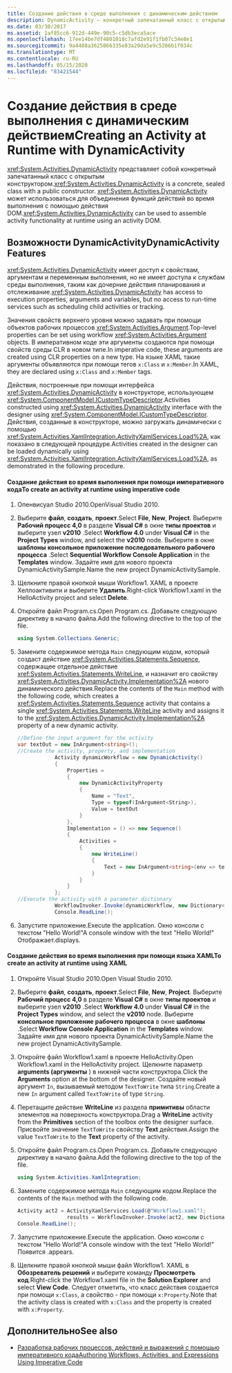 ```yaml
---
title: Создание действия в среде выполнения с динамическим действием
description: DynamicActivity — конкретный запечатанный класс с открытым конструктором. Используйте класс для сборки функциональности действий во время выполнения с помощью модели DOM действия.
ms.date: 03/30/2017
ms.assetid: 1af85cc6-912d-449e-90c5-c5db3eca5ace
ms.openlocfilehash: 17ee14be7df4801018c7afd2e91f1fb07c34e8e1
ms.sourcegitcommit: 9a4488a3625866335e83a20da5e9c5286b1f034c
ms.translationtype: MT
ms.contentlocale: ru-RU
ms.lasthandoff: 05/15/2020
ms.locfileid: "83421544"
---
```

# <a name="creating-an-activity-at-runtime-with-dynamicactivity"></a><span data-ttu-id="6ebc6-104">Создание действия в среде выполнения с динамическим действием</span><span class="sxs-lookup"><span data-stu-id="6ebc6-104">Creating an Activity at Runtime with DynamicActivity</span></span>
<span data-ttu-id="6ebc6-105"><xref:System.Activities.DynamicActivity> представляет собой конкретный запечатанный класс с открытым конструктором.</span><span class="sxs-lookup"><span data-stu-id="6ebc6-105"><xref:System.Activities.DynamicActivity> is a concrete, sealed class with a public constructor.</span></span> <span data-ttu-id="6ebc6-106"><xref:System.Activities.DynamicActivity> может использоваться для объединения функций действий во время выполнения с помощью действия DOM.</span><span class="sxs-lookup"><span data-stu-id="6ebc6-106"><xref:System.Activities.DynamicActivity> can be used to assemble activity functionality at runtime using an activity DOM.</span></span>  
  
## <a name="dynamicactivity-features"></a><span data-ttu-id="6ebc6-107">Возможности DynamicActivity</span><span class="sxs-lookup"><span data-stu-id="6ebc6-107">DynamicActivity Features</span></span>  
 <span data-ttu-id="6ebc6-108"><xref:System.Activities.DynamicActivity> имеет доступ к свойствам, аргументам и переменным выполнения, но не имеет доступа к службам среды выполнения, таким как дочерние действия планирования и отслеживание.</span><span class="sxs-lookup"><span data-stu-id="6ebc6-108"><xref:System.Activities.DynamicActivity> has access to execution properties, arguments and variables, but no access to run-time services such as scheduling child activities or tracking.</span></span>  
  
 <span data-ttu-id="6ebc6-109">Значения свойств верхнего уровня можно задавать при помощи объектов рабочих процессов <xref:System.Activities.Argument>.</span><span class="sxs-lookup"><span data-stu-id="6ebc6-109">Top-level properties can be set using workflow <xref:System.Activities.Argument> objects.</span></span> <span data-ttu-id="6ebc6-110">В императивном коде эти аргументы создаются при помощи свойств среды CLR в новом типе.</span><span class="sxs-lookup"><span data-stu-id="6ebc6-110">In imperative code, these arguments are created using CLR properties on a new type.</span></span> <span data-ttu-id="6ebc6-111">На языке XAML такие аргументы объявляются при помощи тегов `x:Class` и `x:Member`.</span><span class="sxs-lookup"><span data-stu-id="6ebc6-111">In XAML, they are declared using `x:Class` and `x:Member` tags.</span></span>  
  
 <span data-ttu-id="6ebc6-112">Действия, построенные при помощи интерфейса <xref:System.Activities.DynamicActivity> в конструкторе, использующем <xref:System.ComponentModel.ICustomTypeDescriptor>.</span><span class="sxs-lookup"><span data-stu-id="6ebc6-112">Activities constructed using <xref:System.Activities.DynamicActivity> interface with the designer using <xref:System.ComponentModel.ICustomTypeDescriptor>.</span></span> <span data-ttu-id="6ebc6-113">Действия, созданные в конструкторе, можно загружать динамически с помощью <xref:System.Activities.XamlIntegration.ActivityXamlServices.Load%2A>, как показано в следующей процедуре.</span><span class="sxs-lookup"><span data-stu-id="6ebc6-113">Activities created in the designer can be loaded dynamically using <xref:System.Activities.XamlIntegration.ActivityXamlServices.Load%2A>, as demonstrated in the following procedure.</span></span>  
  
#### <a name="to-create-an-activity-at-runtime-using-imperative-code"></a><span data-ttu-id="6ebc6-114">Создание действия во время выполнения при помощи императивного кода</span><span class="sxs-lookup"><span data-stu-id="6ebc6-114">To create an activity at runtime using imperative code</span></span>  
  
1. <span data-ttu-id="6ebc6-115">Опенвисуал Studio 2010.</span><span class="sxs-lookup"><span data-stu-id="6ebc6-115">OpenVisual Studio 2010.</span></span>  
  
2. <span data-ttu-id="6ebc6-116">Выберите **файл**, **создать**, **проект**.</span><span class="sxs-lookup"><span data-stu-id="6ebc6-116">Select **File**, **New**, **Project**.</span></span> <span data-ttu-id="6ebc6-117">Выберите **Рабочий процесс 4,0** в разделе **Visual C#** в окне **типы проектов** и выберите узел **v2010** .</span><span class="sxs-lookup"><span data-stu-id="6ebc6-117">Select **Workflow 4.0** under **Visual C#** in the **Project Types** window, and select the **v2010** node.</span></span> <span data-ttu-id="6ebc6-118">Выберите в окне **шаблоны** **консольное приложение последовательного рабочего процесса** .</span><span class="sxs-lookup"><span data-stu-id="6ebc6-118">Select **Sequential Workflow Console Application** in the **Templates** window.</span></span> <span data-ttu-id="6ebc6-119">Задайте имя для нового проекта DynamicActivitySample.</span><span class="sxs-lookup"><span data-stu-id="6ebc6-119">Name the new project DynamicActivitySample.</span></span>  
  
3. <span data-ttu-id="6ebc6-120">Щелкните правой кнопкой мыши Workflow1. XAML в проекте Хеллоактивити и выберите **Удалить**.</span><span class="sxs-lookup"><span data-stu-id="6ebc6-120">Right-click Workflow1.xaml in the HelloActivity project and select **Delete**.</span></span>  
  
4. <span data-ttu-id="6ebc6-121">Откройте файл Program.cs.</span><span class="sxs-lookup"><span data-stu-id="6ebc6-121">Open Program.cs.</span></span> <span data-ttu-id="6ebc6-122">Добавьте следующую директиву в начало файла.</span><span class="sxs-lookup"><span data-stu-id="6ebc6-122">Add the following directive to the top of the file.</span></span>  
  
    ```csharp  
    using System.Collections.Generic;  
    ```  
  
5. <span data-ttu-id="6ebc6-123">Замените содержимое метода `Main` следующим кодом, который создаст действие <xref:System.Activities.Statements.Sequence>, содержащее отдельное действие <xref:System.Activities.Statements.WriteLine>, и назначит его свойству <xref:System.Activities.DynamicActivity.Implementation%2A> нового динамического действия.</span><span class="sxs-lookup"><span data-stu-id="6ebc6-123">Replace the contents of the `Main` method with the following code, which creates a <xref:System.Activities.Statements.Sequence> activity that contains a single <xref:System.Activities.Statements.WriteLine> activity and assigns it to the <xref:System.Activities.DynamicActivity.Implementation%2A> property of a new dynamic activity.</span></span>  
  
    ```csharp  
    //Define the input argument for the activity  
    var textOut = new InArgument<string>();  
    //Create the activity, property, and implementation  
                Activity dynamicWorkflow = new DynamicActivity()  
                {  
                    Properties =
                    {  
                        new DynamicActivityProperty  
                        {  
                            Name = "Text",  
                            Type = typeof(InArgument<String>),  
                            Value = textOut  
                        }  
                    },  
                    Implementation = () => new Sequence()  
                    {  
                        Activities =
                        {  
                            new WriteLine()  
                            {  
                                Text = new InArgument<string>(env => textOut.Get(env))  
                            }  
                        }  
                    }  
                };  
    //Execute the activity with a parameter dictionary  
                WorkflowInvoker.Invoke(dynamicWorkflow, new Dictionary<string, object> { { "Text", "Hello World!" } });  
                Console.ReadLine();  
    ```  
  
6. <span data-ttu-id="6ebc6-124">Запустите приложение.</span><span class="sxs-lookup"><span data-stu-id="6ebc6-124">Execute the application.</span></span> <span data-ttu-id="6ebc6-125">Окно консоли с текстом "Hello World!"</span><span class="sxs-lookup"><span data-stu-id="6ebc6-125">A console window with the text "Hello World!"</span></span> <span data-ttu-id="6ebc6-126">Отображает.</span><span class="sxs-lookup"><span data-stu-id="6ebc6-126">displays.</span></span>  
  
#### <a name="to-create-an-activity-at-runtime-using-xaml"></a><span data-ttu-id="6ebc6-127">Создание действия во время выполнения при помощи языка XAML</span><span class="sxs-lookup"><span data-stu-id="6ebc6-127">To create an activity at runtime using XAML</span></span>  
  
1. <span data-ttu-id="6ebc6-128">Откройте Visual Studio 2010.</span><span class="sxs-lookup"><span data-stu-id="6ebc6-128">Open Visual Studio 2010.</span></span>  
  
2. <span data-ttu-id="6ebc6-129">Выберите **файл**, **создать**, **проект**.</span><span class="sxs-lookup"><span data-stu-id="6ebc6-129">Select **File**, **New**, **Project**.</span></span> <span data-ttu-id="6ebc6-130">Выберите **Рабочий процесс 4,0** в разделе **Visual C#** в окне **типы проектов** и выберите узел **v2010** .</span><span class="sxs-lookup"><span data-stu-id="6ebc6-130">Select **Workflow 4.0** under **Visual C#** in the **Project Types** window, and select the **v2010** node.</span></span> <span data-ttu-id="6ebc6-131">Выберите **консольное приложение рабочего процесса** в окне **шаблоны** .</span><span class="sxs-lookup"><span data-stu-id="6ebc6-131">Select  **Workflow Console Application** in the **Templates** window.</span></span> <span data-ttu-id="6ebc6-132">Задайте имя для нового проекта DynamicActivitySample.</span><span class="sxs-lookup"><span data-stu-id="6ebc6-132">Name the new project DynamicActivitySample.</span></span>  
  
3. <span data-ttu-id="6ebc6-133">Откройте файл Workflow1.xaml в проекте HelloActivity.</span><span class="sxs-lookup"><span data-stu-id="6ebc6-133">Open Workflow1.xaml in the HelloActivity project.</span></span> <span data-ttu-id="6ebc6-134">Щелкните параметр **arguments (аргументы** ) в нижней части конструктора.</span><span class="sxs-lookup"><span data-stu-id="6ebc6-134">Click the **Arguments** option at the bottom of the designer.</span></span> <span data-ttu-id="6ebc6-135">Создайте новый аргумент `In`, вызываемый методом `TextToWrite` типа `String`.</span><span class="sxs-lookup"><span data-stu-id="6ebc6-135">Create a new `In` argument called `TextToWrite` of type `String`.</span></span>  
  
4. <span data-ttu-id="6ebc6-136">Перетащите действие **WriteLine** из раздела **примитивы** области элементов на поверхность конструктора.</span><span class="sxs-lookup"><span data-stu-id="6ebc6-136">Drag a **WriteLine** activity from the **Primitives** section of the toolbox onto the designer surface.</span></span> <span data-ttu-id="6ebc6-137">Присвойте значение `TextToWrite` свойству **Text** действия.</span><span class="sxs-lookup"><span data-stu-id="6ebc6-137">Assign the value `TextToWrite` to the **Text** property of the activity.</span></span>  
  
5. <span data-ttu-id="6ebc6-138">Откройте файл Program.cs.</span><span class="sxs-lookup"><span data-stu-id="6ebc6-138">Open Program.cs.</span></span> <span data-ttu-id="6ebc6-139">Добавьте следующую директиву в начало файла.</span><span class="sxs-lookup"><span data-stu-id="6ebc6-139">Add the following directive to the top of the file.</span></span>  
  
    ```csharp  
    using System.Activities.XamlIntegration;  
    ```  
  
6. <span data-ttu-id="6ebc6-140">Замените содержимое метода `Main` следующим кодом.</span><span class="sxs-lookup"><span data-stu-id="6ebc6-140">Replace the contents of the `Main` method with the following code.</span></span>  
  
    ```csharp  
    Activity act2 = ActivityXamlServices.Load(@"Workflow1.xaml");  
                    results = WorkflowInvoker.Invoke(act2, new Dictionary<string, object> { { "TextToWrite", "HelloWorld!" } });  
    Console.ReadLine();  
    ```  
  
7. <span data-ttu-id="6ebc6-141">Запустите приложение.</span><span class="sxs-lookup"><span data-stu-id="6ebc6-141">Execute the application.</span></span> <span data-ttu-id="6ebc6-142">Окно консоли с текстом "Hello World!"</span><span class="sxs-lookup"><span data-stu-id="6ebc6-142">A console window with the text "Hello World!"</span></span> <span data-ttu-id="6ebc6-143">Появится .</span><span class="sxs-lookup"><span data-stu-id="6ebc6-143">appears.</span></span>  
  
8. <span data-ttu-id="6ebc6-144">Щелкните правой кнопкой мыши файл Workflow1. XAML в **Обозреватель решений** и выберите команду **Просмотреть код**.</span><span class="sxs-lookup"><span data-stu-id="6ebc6-144">Right-click the Workflow1.xaml file in the **Solution Explorer** and select **View Code**.</span></span> <span data-ttu-id="6ebc6-145">Следует отметить, что класс действия создается при помощи `x:Class`, а свойство - при помощи `x:Property`.</span><span class="sxs-lookup"><span data-stu-id="6ebc6-145">Note that the activity class is created with `x:Class` and the property is created with `x:Property`.</span></span>  
  
## <a name="see-also"></a><span data-ttu-id="6ebc6-146">Дополнительно</span><span class="sxs-lookup"><span data-stu-id="6ebc6-146">See also</span></span>

- [<span data-ttu-id="6ebc6-147">Разработка рабочих процессов, действий и выражений с помощью императивного кода</span><span class="sxs-lookup"><span data-stu-id="6ebc6-147">Authoring Workflows, Activities, and Expressions Using Imperative Code</span></span>](authoring-workflows-activities-and-expressions-using-imperative-code.md)
